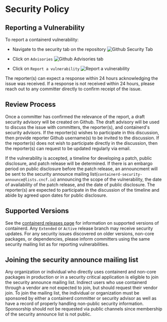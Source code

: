 # Security Policy

## Reporting a Vulnerability

To report a containerd vulnerability:

* Navigate to the security tab on the repository
![Github Security Tab](./img/Security-Tab.png)

* Click on `Advisories`
![Github Advisories tab](./img/Advisories.png)

* Click on `Report a vulnerability`
![Report a vulnerability](./img/Report-A-Vulnerability.png)

The reporter(s) can expect a response within 24 hours acknowledging
the issue was received. If a response is not received within 24 hours, please
reach out to any committer directly to confirm receipt of the issue.

## Review Process

Once a committer has confirmed the relevance of the report, a draft security
advisory will be created on Github. The draft advisory will be used to discuss
the issue with committers, the reporter(s), and containerd's security advisors.
If the reporter(s) wishes to participate in this discussion, then provide
reporter Github username(s) to be invited to the discussion. If the reporter(s)
does not wish to participate directly in the discussion, then the reporter(s)
can request to be updated regularly via email.

If the vulnerability is accepted, a timeline for developing a patch, public
disclosure, and patch release will be determined. If there is an embargo period
on public disclosure before the patch release, an announcment will be sent to
the security announce mailing list(`containerd-security-announce@lists.cncf.io`)
announcing the scope of the vulnerability, the date of availability of the
patch release, and the date of public disclosure. The reporter(s) are expected
to participate in the discussion of the timeline and abide by agreed upon dates
for public disclosure.

## Supported Versions

See the [containerd releases page](https://github.com/containerd/containerd/blob/master/RELEASES.md#support-horizon)
for information on supported versions of containerd. Any `Extended` or `Active`
release branch may receive security updates. For any security issues discovered
on older versions, non-core packages, or dependencies, please inform committers
using the same security mailing list as for reporting vulnerabilities.

## Joining the security announce mailing list

Any organization or individual who directly uses containerd and non-core
packages in production or in a security critical application is eligible to join
the security announce mailing list. Indirect users who use containerd through a
vendor are not expected to join, but should request their vendor join. To join
the mailing list, the individual or organization must be sponsored by either a
containerd committer or security advisor as well as have a record of properly
handling non-public security information.
Sponsorship should not be requested via public channels since membership of the
security announce list is not public.
